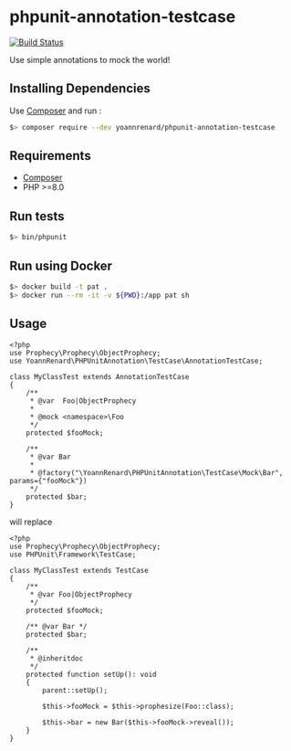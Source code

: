 # phpunit-annotation-testcase

[![Build Status](https://travis-ci.org/yoannrenard/phpunit-annotation-testcase.svg?branch=master)](https://travis-ci.org/yoannrenard/phpunit-annotation-testcase)

Use simple annotations to mock the world!

## Installing Dependencies

Use [Composer][composer] and run :

```bash
$> composer require --dev yoannrenard/phpunit-annotation-testcase
```

## Requirements

* [Composer][composer]
* PHP >=8.0

## Run tests

```bash
$> bin/phpunit
```

## Run using Docker

```bash
$> docker build -t pat .
$> docker run --rm -it -v ${PWD}:/app pat sh
```

## Usage

    <?php
    use Prophecy\Prophecy\ObjectProphecy;
    use YoannRenard\PHPUnitAnnotation\TestCase\AnnotationTestCase;

    class MyClassTest extends AnnotationTestCase
    {
        /**
         * @var  Foo|ObjectProphecy
         *
         * @mock <namespace>\Foo
         */
        protected $fooMock;

        /**
         * @var Bar
         *
         * @factory("\YoannRenard\PHPUnitAnnotation\TestCase\Mock\Bar", params={"fooMock"})
         */
        protected $bar;
    }

will replace

    <?php
    use Prophecy\Prophecy\ObjectProphecy;
    use PHPUnit\Framework\TestCase;

    class MyClassTest extends TestCase
    {
        /**
         * @var Foo|ObjectProphecy
         */
        protected $fooMock;

        /** @var Bar */
        protected $bar;

        /**
         * @inheritdoc
         */
        protected function setUp(): void
        {
            parent::setUp();

            $this->fooMock = $this->prophesize(Foo::class);

            $this->bar = new Bar($this->fooMock->reveal());
        }
    }

[composer]: https://getcomposer.org
